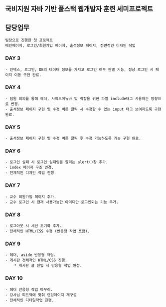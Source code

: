 ## 국비지원 자바 기반 풀스택 웹개발자 훈련 세미프로젝트

## 담당업무
    팀장으로 진행한 첫 프로젝트
    메인페이지, 로그인/회원가입 페이지, 출석정보 페이지, 전반적인 디자인 작업

### DAY 3
    - 인덱스, 로그인, DB의 데이터 정보를 가지고 로그인 여부 판별 기능, 정상 로그인 시 페이지 이동 구현 완료.

### DAY 4
    - 팀원 회의를 통해 헤더, 사이드메뉴바 및 취합을 위한 파일 include태그 사용하는 방향으로 변경.
    - 출석정보 페이지 구현 및 수정 버튼 클릭 시 수정할 수 있는 input 태그 보여지도록 구현 완료.

### DAY 5
    - 출석정보 페이지 구현 및 수정 버튼 클릭 후 수정 가능하도록 기능 구현 완료.

### DAY 6
    - 로그인 실패 시 로그인 실패임을 알리는 alert()창 추가.
    - index 페이지 구조 변경.
    - 전체적인 디자인 작업 진행.
    
### DAY 7
    - 교수 회원가입 페이지 추가.
    - 교수 로그인 시 현재 사용가능한 아이디만 로그인되는 기능 추가.

### DAY 8
    - 로그아웃 시 세션 초기화 추가.
    - 전체적인 HTML/CSS 수정 (반응형 작업 포함).

### DAY 9
    - 헤더, aside 반응형 작업.
    - 게시판 전체적인 HTML/CSS 진행.
        * 게시판 글 진입 시 반응형 작업 완성.


### DAY 10
    - 헤더 반응형 작업 마무리.
    - 강사님 피드백에 맞춰 랜딩페이지 재구성
    - 전체적인 디테일작업 진행.